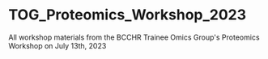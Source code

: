 # TOG_Proteomics_Workshop_2023
All workshop materials from the BCCHR Trainee Omics Group's Proteomics Workshop on July 13th, 2023
